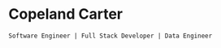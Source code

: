 # Copeland Carter
	Software Engineer | Full Stack Developer | Data Engineer

<!-- To publish: `quarto publish` -->
